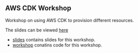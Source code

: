 ## AWS CDK Workshop

Workshop on using AWS CDK to provision different resources. 

The slides can be viewed [here](https://dipeshdulal.github.io/aws-cdk-workshop/)

- [slides](/slides) contains slides for this workshop.
- [workshop](/workshop) conatins code for this workshop.